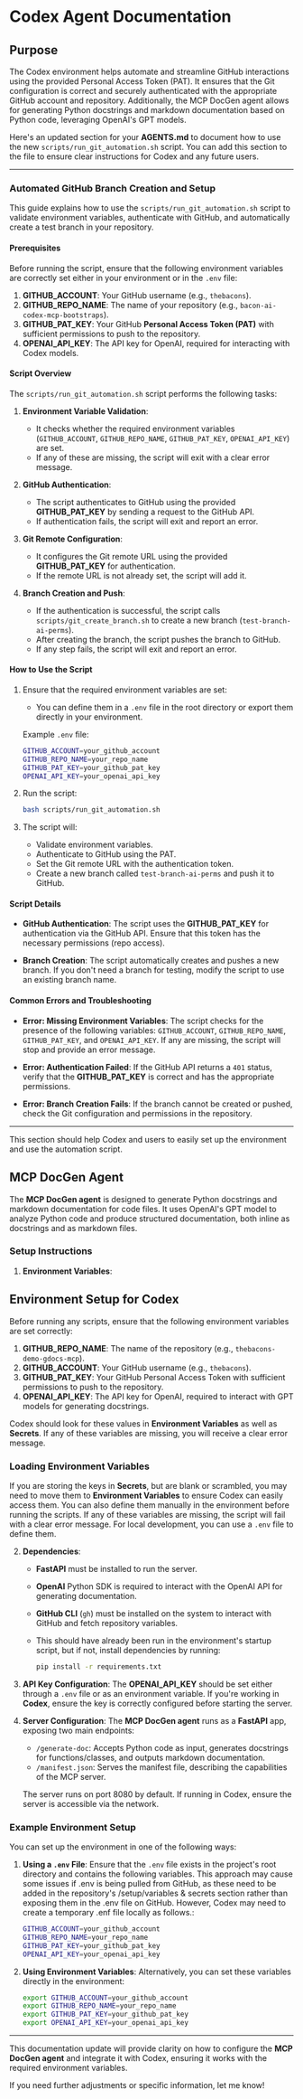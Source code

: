 
# Codex Agent Documentation

## Purpose

The Codex environment helps automate and streamline GitHub interactions using the provided Personal Access Token (PAT). It ensures that the Git configuration is correct and securely authenticated with the appropriate GitHub account and repository. Additionally, the MCP DocGen agent allows for generating Python docstrings and markdown documentation based on Python code, leveraging OpenAI's GPT models.

Here's an updated section for your **AGENTS.md** to document how to use the new `scripts/run_git_automation.sh` script. You can add this section to the file to ensure clear instructions for Codex and any future users.

---

### **Automated GitHub Branch Creation and Setup**

This guide explains how to use the `scripts/run_git_automation.sh` script to validate environment variables, authenticate with GitHub, and automatically create a test branch in your repository.

#### **Prerequisites**

Before running the script, ensure that the following environment variables are correctly set either in your environment or in the `.env` file:

1. **GITHUB\_ACCOUNT**: Your GitHub username (e.g., `thebacons`).
2. **GITHUB\_REPO\_NAME**: The name of your repository (e.g., `bacon-ai-codex-mcp-bootstraps`).
3. **GITHUB\_PAT\_KEY**: Your GitHub **Personal Access Token (PAT)** with sufficient permissions to push to the repository.
4. **OPENAI\_API\_KEY**: The API key for OpenAI, required for interacting with Codex models.

#### **Script Overview**

The `scripts/run_git_automation.sh` script performs the following tasks:

1. **Environment Variable Validation**:

   * It checks whether the required environment variables (`GITHUB_ACCOUNT`, `GITHUB_REPO_NAME`, `GITHUB_PAT_KEY`, `OPENAI_API_KEY`) are set.
   * If any of these are missing, the script will exit with a clear error message.

2. **GitHub Authentication**:

   * The script authenticates to GitHub using the provided **GITHUB\_PAT\_KEY** by sending a request to the GitHub API.
   * If authentication fails, the script will exit and report an error.

3. **Git Remote Configuration**:

   * It configures the Git remote URL using the provided **GITHUB\_PAT\_KEY** for authentication.
   * If the remote URL is not already set, the script will add it.

4. **Branch Creation and Push**:

   * If the authentication is successful, the script calls `scripts/git_create_branch.sh` to create a new branch (`test-branch-ai-perms`).
   * After creating the branch, the script pushes the branch to GitHub.
   * If any step fails, the script will exit and report an error.

#### **How to Use the Script**

1. Ensure that the required environment variables are set:

   * You can define them in a `.env` file in the root directory or export them directly in your environment.

   Example `.env` file:

   ```bash
   GITHUB_ACCOUNT=your_github_account
   GITHUB_REPO_NAME=your_repo_name
   GITHUB_PAT_KEY=your_github_pat_key
   OPENAI_API_KEY=your_openai_api_key
   ```

2. Run the script:

   ```bash
   bash scripts/run_git_automation.sh
   ```

3. The script will:

   * Validate environment variables.
   * Authenticate to GitHub using the PAT.
   * Set the Git remote URL with the authentication token.
   * Create a new branch called `test-branch-ai-perms` and push it to GitHub.

#### **Script Details**

* **GitHub Authentication**:
  The script uses the **GITHUB\_PAT\_KEY** for authentication via the GitHub API. Ensure that this token has the necessary permissions (repo access).

* **Branch Creation**:
  The script automatically creates and pushes a new branch. If you don't need a branch for testing, modify the script to use an existing branch name.

#### **Common Errors and Troubleshooting**

* **Error: Missing Environment Variables**:
  The script checks for the presence of the following variables: `GITHUB_ACCOUNT`, `GITHUB_REPO_NAME`, `GITHUB_PAT_KEY`, and `OPENAI_API_KEY`. If any are missing, the script will stop and provide an error message.

* **Error: Authentication Failed**:
  If the GitHub API returns a `401` status, verify that the **GITHUB\_PAT\_KEY** is correct and has the appropriate permissions.

* **Error: Branch Creation Fails**:
  If the branch cannot be created or pushed, check the Git configuration and permissions in the repository.

---

This section should help Codex and users to easily set up the environment and use the automation script.

## MCP DocGen Agent

The **MCP DocGen agent** is designed to generate Python docstrings and markdown documentation for code files. It uses OpenAI's GPT model to analyze Python code and produce structured documentation, both inline as docstrings and as markdown files.

### Setup Instructions

1. **Environment Variables**:
   

 ## Environment Setup for Codex

Before running any scripts, ensure that the following environment variables are set correctly:

1. **GITHUB_REPO_NAME**: The name of the repository (e.g., `thebacons-demo-gdocs-mcp`).
2. **GITHUB_ACCOUNT**: Your GitHub username (e.g., `thebacons`).
3. **GITHUB_PAT_KEY**: Your GitHub Personal Access Token with sufficient permissions to push to the repository.
4. **OPENAI_API_KEY**: The API key for OpenAI, required to interact with GPT models for generating docstrings.

Codex should look for these values in **Environment Variables** as well as **Secrets**. If any of these variables are missing, you will receive a clear error message.

### Loading Environment Variables

If you are storing the keys in **Secrets**,  but are blank or scrambled, you may need to move them to **Environment Variables** to ensure Codex can easily access them. You can also define them manually in the environment before running the scripts.
If any of these variables are missing, the script will fail with a clear error message. For local development, you can use a `.env` file to define them.

2. **Dependencies**:

   * **FastAPI** must be installed to run the server.
   * **OpenAI** Python SDK is required to interact with the OpenAI API for generating documentation.
   * **GitHub CLI** (`gh`) must be installed on the system to interact with GitHub and fetch repository variables.
   * This should have already been run in the environment's startup script, but if not,  install dependencies by running:

     ```bash
     pip install -r requirements.txt
     ```

3. **API Key Configuration**:
   The **OPENAI\_API\_KEY** should be set either through a `.env` file or as an environment variable. If you're working in **Codex**, ensure the key is correctly configured before starting the server.

4. **Server Configuration**:
   The **MCP DocGen agent** runs as a **FastAPI** app, exposing two main endpoints:

   * `/generate-doc`: Accepts Python code as input, generates docstrings for functions/classes, and outputs markdown documentation.
   * `/manifest.json`: Serves the manifest file, describing the capabilities of the MCP server.

   The server runs on port 8080 by default. If running in Codex, ensure the server is accessible via the network.

### Example Environment Setup

You can set up the environment in one of the following ways:

1. **Using a `.env` File**:
   Ensure that the `.env` file exists in the project's root directory and contains the following variables. This approach may cause some issues if .env  is being pulled from GitHub,  as these need to be added in the repository's /setup/variables & secrets section rather than exposing them  in the .env file on GitHub. However,  Codex may need to create a temporary .enf file locally as follows.:

   ```bash
   GITHUB_ACCOUNT=your_github_account
   GITHUB_REPO_NAME=your_repo_name
   GITHUB_PAT_KEY=your_github_pat_key
   OPENAI_API_KEY=your_openai_api_key
   ```

2. **Using Environment Variables**:
   Alternatively, you can set these variables directly in the environment:

   ```bash
   export GITHUB_ACCOUNT=your_github_account
   export GITHUB_REPO_NAME=your_repo_name
   export GITHUB_PAT_KEY=your_github_pat_key
   export OPENAI_API_KEY=your_openai_api_key
   ```

---

This documentation update will provide clarity on how to configure the **MCP DocGen agent** and integrate it with Codex, ensuring it works with the required environment variables.

If you need further adjustments or specific information, let me know!
